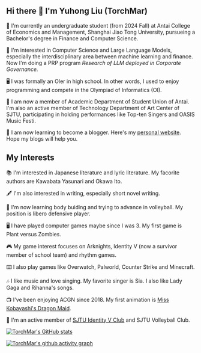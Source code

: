 ## Hi there 👋 I'm Yuhong Liu (TorchMar)


📖 I'm currently an undergraduate student (from 2024 Fall) at Antai College of Economics and Management, Shanghai Jiao Tong University, pursueing a Bachelor's degree in Finance and Computer Science.

💫 I'm interested in Computer Science and Large Language Models, especially the interdisciplinary area between machine learning and finance. Now I'm doing a PRP program *Research of LLM deployed in Corporate Governance.*

🖥️ I was formally an OIer in high school. In other words, I used to enjoy programming and compete in the Olympiad of Informatics (OI).

📄 I am now a member of Academic Department of Student Union of Antai. I'm also an active member of Technology Department of Art Center of SJTU, participating in holding performances like Top-ten Singers and OASIS Music Festi.

📝 I am now learning to become a blogger. Here's my [personal website](https://torchmar.github.io/). Hope my blogs will help you.

## My Interests


📚 I'm interested in Japanese literature and lyric literature. My facorite authors are Kawabata Yasunari and Okawa Ito.

🖋️ I'm also interested in writing, especially short novel writing.

👟 I'm now learning body buiding and trying to advance in volleyball. My position is libero defensive player.

🖥️ I have played computer games maybe since I was 3. My first game is Plant versus Zombies.

🎮 My game interest focuses on Arknights, Identity V (now a survivor member of school team) and rhythm games.

⌨️ I also play games like Overwatch, Palworld, Counter Strike and Minecraft.

🎶 I like music and love singing. My favorite singer is Sia. I also like Lady Gaga and Rihanna's songs.

📺 I've been enjoying ACGN since 2018. My first animation is [Miss Kobayashi&#39;s Dragon Maid](https://bangumi.tv/subject/179949).

🏫 I'm an active member of [SJTU Identity V Club](https://space.bilibili.com/1002245415?spm_id_from=333.337.0.0) and SJTU Volleyball Club.





[![TorchMar's GitHub stats](https://github-readme-stats.vercel.app/api?username=TorchMar&show_icons=true&theme=tokyonight)](https://github.com/anuraghazra/github-readme-stats)





[![TorchMar's github activity graph](https://github-readme-activity-graph.vercel.app/graph?username=TorchMar&theme=react-dark)](https://github.com/ashutosh00710/github-readme-activity-graph)
